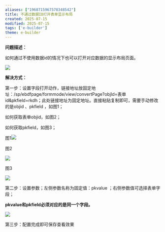 ```yaml
---
aliases: ["1968715967578348542"]
title: 不通过数据ID打开表单显示布局
created: 2025-07-15
modified: 2025-07-15
tags: ['e-builder']
theme: e-builder
---
```


**问题描述：**

如何通过不使用数据id的情况下也可以打开对应数据的显示布局页面。

![](https://myhelpdoc.oss-cn-heyuan.aliyuncs.com/mdimages/362e7a6564af1a202ef1f66fddc081e6.jpg)

**解决方式：**

第一步：设置字段打开动作，链接地址放固定地址：/sp/ebdfpage/formmode/view/convertPage?objId=表单id&pkfield=rkdh；此处链接地址为固定地址。直接粘贴复制即可，需要手动修改的是objid 、pkfield ，如图1；

如何获取表单objid，如图2；

如何获取pkfield，如图3；

图1![](https://myhelpdoc.oss-cn-heyuan.aliyuncs.com/mdimages/4e9d7841e05a582c6e8e7ca31b971268.jpg)

图2

![](https://myhelpdoc.oss-cn-heyuan.aliyuncs.com/mdimages/373929ad696d7b6804be0f4db9765f9f.jpg)

图3

![](https://myhelpdoc.oss-cn-heyuan.aliyuncs.com/mdimages/a977b480143f7359a7681e8cd51c6371.jpg)

第二步：设置参数；左侧参数名称为固定值：pkvalue ；右侧参数值可选择表单字段；

**pkvalue和pkfield必须对应的是同一个字段。**

![](https://myhelpdoc.oss-cn-heyuan.aliyuncs.com/mdimages/418c8d8fe6a28f46f7e133f16316e112.jpg)

第三步：配置完成即可保存查看效果

